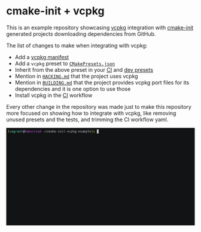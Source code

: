 # cmake-init + vcpkg

This is an example repository showcasing [vcpkg][1] integration with
[cmake-init][2] generated projects downloading dependencies from GitHub.

The list of changes to make when integrating with vcpkg:

* Add a [vcpkg manifest](vcpkg.json)
* Add a `vcpkg` preset to [`CMakePresets.json`](CMakePresets.json#L10)
* Inherit from the above preset in your [CI](CMakePresets.json#L53) and [dev
  presets](HACKING.md#L45)
* Mention in [`HACKING.md`](HACKING.md#L64) that the project uses vcpkg
* Mention in [`BUILDING.md`](BUILDING.md#L3) that the project provides vcpkg
  port files for its dependencies and it is one option to use those
* Install vcpkg in the [CI](.github/workflows/ci.yml#L12) workflow

Every other change in the repository was made just to make this repository more
focused on showing how to integrate with vcpkg, like removing unused presets
and the tests, and trimming the CI workflow yaml.

![GIF of configuring, building and running this project](assets/example.gif)

[1]: https://github.com/microsoft/vcpkg
[2]: https://github.com/friendlyanon/cmake-init
